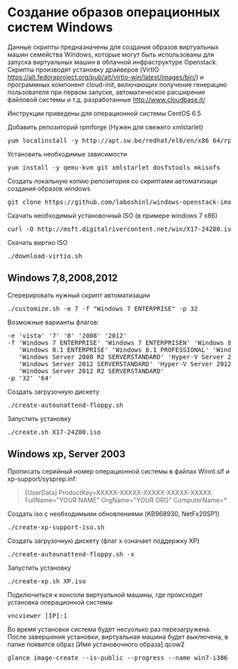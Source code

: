 # Создание образов операционных систем Windows

Данные скрипты предназначены для создания образов виртуальных машин семейства Windows, которые могут быть использованы для запуска виртуальных машин в облачной инфраструктуре Openstack.
Скрипты производят установку драйверов (VirtIO https://alt.fedoraproject.org/pub/alt/virtio-win/latest/images/bin/) и программных компонент cloud-init, включающих получение генерацию пользователя при первом запуске, автоматическое расширение файловой системы и т.д. разработанные http://www.cloudbase.it/

Инструкции приведены для операционной системы CentOS 6.5

Добавить репозиторий rpmforge (Нужен для свежего xmlstarlet)
<pre>
yum localinstall -y http://apt.sw.be/redhat/el6/en/x86_64/rpmforge/RPMS/rpmforge-release-0.5.3-1.el6.rf.x86_64.rpm
</pre>

Установить необходимые зависимости

<pre>
yum install -y qemu-kvm git xmlstarlet dosfstools mkisofs
</pre>

Создать локальную копию репозитория со скриптами автоматизаци создания образов windows

<pre>
git clone https://github.com/laboshinl/windows-openstack-imaging-tools.git && cd windows-openstack-imaging-tools/
</pre>

Скачать необходимый установочный ISO (в примере windows 7 x86)

<pre>
curl -O http://msft.digitalrivercontent.net/win/X17-24280.iso
</pre>

Скачать виртио ISO

<pre>
./download-virtio.sh
</pre> 

 
## Windows 7,8,2008,2012
 
Сгерерировать нужный скрипт автоматизации
<pre>
./customize.sh -e 7 -f "Windows 7 ENTERPRISE" -p 32
</pre>

Возможные варианты флагов:
<pre>
-e 'vista' '7' '8' '2008' '2012'
-f 'Windows 7 ENTERPRISE' 'Windows 7 ENTERPRISEN' 'Windows 8 ENTERPRISE' 'Windows 8 PROFESSIONAL' 
   'Windows 8.1 ENTERPRISE' 'Windows 8.1 PROFESSIONAL' 'Windows Server 2008 R2 SERVERHYPERCORE' 
   'Windows Server 2008 R2 SERVERSTANDARD' 'Hyper-V Server 2012 SERVERHYPERCORE' 
   'Windows Server 2012 SERVERSTANDARD' 'Hyper-V Server 2012 R2 SERVERHYPERCORE' 
   'Windows Server 2012 R2 SERVERSTANDARD'
-p '32' '64'
</pre> 
Создать загрузочную дискету
<pre>
./create-autounattend-floppy.sh
</pre> 

Запустить установку 
<pre>
./create.sh X17-24280.iso
</pre>

## Windows xp, Server 2003

Прописать серийный номер операционной системы в файлах Winnt.sif и xp-support/sysprep.inf:

> [UserData]
> ProductKey=XXXXX-XXXXX-XXXXX-XXXXX-XXXXX
> FullName="YOUR NAME"
> OrgName="YOUR ORG"
> ComputerName=*


Создать iso с необходимыми обновлениями (KB968930, NetFx20SP1)

<pre>
./create-xp-support-iso.sh 
</pre> 
 
Создать загрузочную дискету (флаг x означает поддержку XP)
<pre>
./create-autounattend-floppy.sh -x
</pre> 

Запустить установку 
<pre>
./create-xp.sh XP.iso
</pre>


Подключиться к консоли виртуальной машины, где происходит установка операционной системы
<pre>
vncviewer [IP]:1
</pre>

Во время установки система будет несуолько раз перезагружена.
После завершения установки, виртуальная машина будет выключена, в папке появится образ [Имя установочного образа].qcow2

<pre>
glance image-create --is-public --progress --name win7-i386 --container-format bare --disk-format qcow2 --human-readable < X17-24280.iso.qcow2
</pre>

